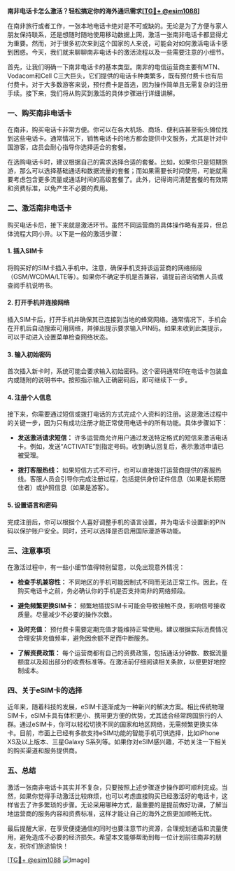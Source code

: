 **南非电话卡怎么激活？轻松搞定你的海外通讯需求[[TG💪+ @esim1088](https://t.me/s/esim1088)]**

在南非旅行或者工作，一张本地电话卡绝对是不可或缺的。无论是为了方便与家人朋友保持联系，还是想随时随地使用移动数据上网，激活一张南非电话卡都显得尤为重要。然而，对于很多初次来到这个国家的人来说，可能会对如何激活电话卡感到困惑。今天，我们就来聊聊南非电话卡的激活流程以及一些需要注意的小细节。

首先，让我们明确一下南非电话卡的基本类型。南非的电信运营商主要有MTN、Vodacom和Cell C三大巨头，它们提供的电话卡种类繁多，既有预付费卡也有后付费卡。对于大多数游客来说，预付费卡是首选，因为操作简单且无需复杂的注册手续。接下来，我们将从购买到激活的具体步骤进行详细讲解。

### **一、购买南非电话卡**
在南非，购买电话卡非常方便。你可以在各大机场、商场、便利店甚至街头摊位找到这些电话卡。通常情况下，销售电话卡的地方都会提供中文服务，尤其是针对中国游客，店员会耐心指导你选择适合的套餐。

在选购电话卡时，建议根据自己的需求选择合适的套餐。比如，如果你只是短期旅游，那么可以选择基础通话和数据流量的套餐；而如果需要长时间使用，可能就需要考虑包含更多流量或通话时间的高级套餐了。此外，记得询问清楚套餐的有效期和资费标准，以免产生不必要的费用。

### **二、激活南非电话卡**
购买电话卡后，接下来就是激活环节。虽然不同运营商的具体操作略有差异，但总体流程大同小异。以下是一般的激活步骤：

#### **1. 插入SIM卡**
将购买好的SIM卡插入手机中。注意，确保手机支持该运营商的网络频段（GSM/WCDMA/LTE等）。如果你不确定手机是否兼容，请提前咨询销售人员或查阅手机说明书。

#### **2. 打开手机并连接网络**
插入SIM卡后，打开手机并确保其已连接到当地的蜂窝网络。通常情况下，手机会在开机后自动搜索可用网络，并弹出提示要求输入PIN码。如果未收到此类提示，可以手动进入设置菜单检查网络状态。

#### **3. 输入初始密码**
首次插入新卡时，系统可能会要求输入初始密码。这个密码通常印在电话卡包装盒内或随附的说明书中。按照指示输入正确密码后，即可继续下一步。

#### **4. 注册个人信息**
接下来，你需要通过短信或拨打电话的方式完成个人资料的注册。这是激活过程中的关键一步，因为只有成功注册才能正常使用电话卡的所有功能。具体步骤如下：

- **发送激活请求短信：** 许多运营商允许用户通过发送特定格式的短信来激活电话卡。例如，发送“ACTIVATE”到指定号码。收到确认回复后，表示激活申请已被受理。
  
- **拨打客服热线：** 如果短信方式不可行，也可以直接拨打运营商提供的客服热线。客服人员会引导你完成注册过程，包括提供身份证件信息（如果是长期居住者）或护照信息（如果是游客）。

#### **5. 设置语言和密码**
完成注册后，你可以根据个人喜好调整手机的语言设置，并为电话卡设置新的PIN码以保护账户安全。同时，还可以选择是否启用国际漫游等功能。

### **三、注意事项**
在激活过程中，有一些小细节值得特别留意，以免出现意外情况：

- **检查手机兼容性：** 不同地区的手机可能因制式不同而无法正常工作。因此，在购买电话卡之前，务必确认你的手机是否支持南非的网络频段。
  
- **避免频繁更换SIM卡：** 频繁地插拔SIM卡可能会导致接触不良，影响信号接收质量。尽量减少不必要的操作次数。

- **及时充值：** 预付费卡需要定期充值才能维持正常使用。建议根据实际消费情况合理安排充值频率，避免因余额不足而中断服务。

- **了解资费政策：** 每个运营商都有自己的资费政策，包括通话分钟数、数据流量额度以及超出部分的收费标准等。在激活前仔细阅读相关条款，以便更好地控制成本。

### **四、关于eSIM卡的选择**
近年来，随着科技的发展，eSIM卡逐渐成为一种新兴的解决方案。相比传统物理SIM卡，eSIM卡具有体积更小、携带更方便的优势，尤其适合经常跨国旅行的人群。通过eSIM卡，你可以轻松切换不同的国家和地区网络，无需频繁更换实体卡。目前，市面上已经有多款支持eSIM功能的智能手机可供选择，比如iPhone XS及以上版本、三星Galaxy S系列等。如果你对eSIM感兴趣，不妨关注一下相关的购买渠道和服务提供商。

### **五、总结**
激活一张南非电话卡其实并不复杂，只要按照上述步骤逐步操作即可顺利完成。当然，如果你觉得手动激活比较麻烦，也可以考虑直接购买已经激活好的电话卡，这样省去了许多繁琐的步骤。无论采用哪种方式，最重要的是提前做好功课，了解当地运营商的服务内容和资费标准，这样才能让自己的海外之旅更加顺畅无忧。

最后提醒大家，在享受便捷通信的同时也要注意节约资源，合理规划通话和流量使用，避免造成不必要的经济损失。希望本文能够帮助到每一位计划前往南非的朋友，祝你们旅途愉快！

[[TG💪+ @esim1088](https://t.me/s/esim1088) ![Image](https://i.postimg.cc/4NQfJmqS/Snipaste-2025-05-13-00-14-12.png)]